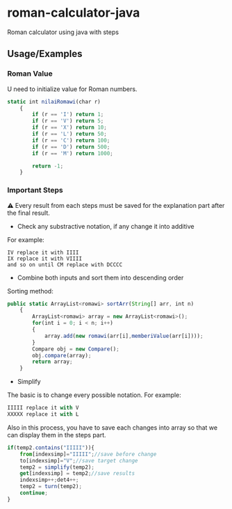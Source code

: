 # roman-calculator-java
Roman calculator using java with steps

## Usage/Examples
### Roman Value
U need to initialize value for Roman numbers.
```javascript
static int nilaiRomawi(char r)
	{
	    if (r == 'I') return 1;
	    if (r == 'V') return 5;
	    if (r == 'X') return 10;
	    if (r == 'L') return 50;
	    if (r == 'C') return 100;
	    if (r == 'D') return 500;
	    if (r == 'M') return 1000;

	    return -1;
	}
```

### Important Steps
:warning: Every result from each steps must be saved for the explanation part after the final result.
- Check any substractive notation, if any change it into additive

For example:
```
IV replace it with IIII
IX replace it with VIIII
and so on until CM replace with DCCCC
```

- Combine both inputs and sort them into descending order

Sorting method:
```js
public static ArrayList<romawi> sortArr(String[] arr, int n)
	{
	    ArrayList<romawi> array = new ArrayList<romawi>();
	    for(int i = 0; i < n; i++)
	    {
	    	array.add(new romawi(arr[i],memberiValue(arr[i])));
	    }
	    Compare obj = new Compare();
	    obj.compare(array);
	    return array;
	}
```

- Simplify

The basic is to change every possible notation.
For example:
```js
IIIII replace it with V
XXXXX replace it with L
```
Also in this process, you have to save each changes into array so that we can display them in the steps part.
```js
if(temp2.contains("IIIII")){
	from[indexsimp]="IIIII";//save before change
	to[indexsimp]="V";//save target change
	temp2 = simplify(temp2);
	get[indexsimp] = temp2;//save results
	indexsimp++;det4++;
	temp2 = turn(temp2);
	continue;
}
```
